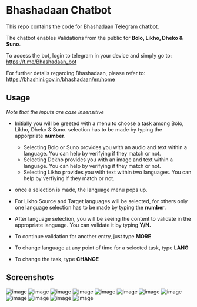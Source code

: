 # Bhashadaan Chatbot

This repo contains the code for Bhashadaan Telegram chatbot.

The chatbot enables  Validations from the public for **Bolo, Likho, Dheko & Suno**.

To access the bot, login to telegram in your device and simply go to: https://t.me/Bhashadaan_bot

For further details regarding Bhashadaan, please refer to: https://bhashini.gov.in/bhashadaan/en/home

## **Usage**

*Note that the inputs are case insensitive*

- Initially you will be greeted with a menu to choose a task among Bolo, Likho, Dheko & Suno. selection has to be made by typing the apporpriate **number**.
 
    * Selecting Bolo or Suno provides you with an audio and text within a language. You can help by verifying if they match or not.              
    * Selecting Dekho provides you with an image and text within a language. You can help by verifying if they match or not.
    * Selecting Likho provides you with text within two languages. You can help by verfiying if they match or not.

- once a selection is made, the language menu pops up. 
- For Likho Source and Target languages will be selected, for others only one language selection has to be made by typing the **number**.
- After language selection, you will be seeing the content to validate in the appropriate language. You can validate it by typing **Y/N.**
- To continue validation for another entry, just type **MORE**
- To change language at any point of time for a selected task, type **LANG**
- To change the task, type **CHANGE**


## **Screenshots**

![image](https://github.com/ULCA-IN/bhashadaan-chatbot/assets/24292062/8e281b59-f3bd-4d6c-ab2e-23a5d7fb95a9)
![image](https://github.com/ULCA-IN/bhashadaan-chatbot/assets/24292062/f7951156-4750-4ee3-9168-02c689ec3345)
![image](https://github.com/ULCA-IN/bhashadaan-chatbot/assets/24292062/6ab735d5-defa-4fb9-9abe-85b1b0ed7884)
![image](https://github.com/ULCA-IN/bhashadaan-chatbot/assets/24292062/ed138f34-cbee-4cd3-870c-6bb165cea9e9)
![image](https://github.com/ULCA-IN/bhashadaan-chatbot/assets/24292062/1a580d81-0ea4-4985-84e3-94f9b143c062)
![image](https://github.com/ULCA-IN/bhashadaan-chatbot/assets/24292062/40aafe86-8629-4f7e-a5af-77ad85a0969a)
![image](https://github.com/ULCA-IN/bhashadaan-chatbot/assets/24292062/becc00ea-e609-4996-bb76-b3d482e4ed27)
![image](https://github.com/ULCA-IN/bhashadaan-chatbot/assets/24292062/7a405d7f-02d9-4490-abdb-658e3425b299)
![image](https://github.com/ULCA-IN/bhashadaan-chatbot/assets/24292062/23d76775-3e1e-4c9e-9e0b-638151d3367e)
![image](https://github.com/ULCA-IN/bhashadaan-chatbot/assets/24292062/0b8e54b2-c7a6-4b26-8d94-1065aa6b0ebd)
![image](https://github.com/ULCA-IN/bhashadaan-chatbot/assets/24292062/25f241e1-8644-40b3-b9b6-4850c3a3860a)
![image](https://github.com/ULCA-IN/bhashadaan-chatbot/assets/24292062/b7f2e57b-bd0f-48ad-8f3d-584109cc32b3)

